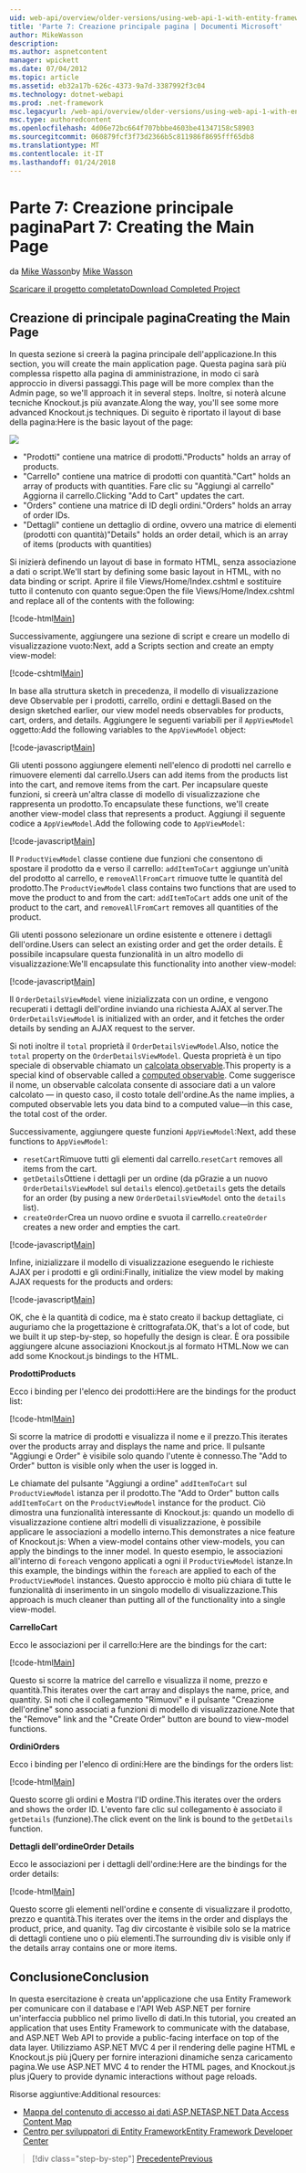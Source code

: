```yaml
---
uid: web-api/overview/older-versions/using-web-api-1-with-entity-framework-5/using-web-api-with-entity-framework-part-7
title: 'Parte 7: Creazione principale pagina | Documenti Microsoft'
author: MikeWasson
description: 
ms.author: aspnetcontent
manager: wpickett
ms.date: 07/04/2012
ms.topic: article
ms.assetid: eb32a17b-626c-4373-9a7d-3387992f3c04
ms.technology: dotnet-webapi
ms.prod: .net-framework
msc.legacyurl: /web-api/overview/older-versions/using-web-api-1-with-entity-framework-5/using-web-api-with-entity-framework-part-7
msc.type: authoredcontent
ms.openlocfilehash: 4d06e72bc664f707bbbe4603be41347158c58903
ms.sourcegitcommit: 060879fcf3f73d2366b5c811986f8695fff65db8
ms.translationtype: MT
ms.contentlocale: it-IT
ms.lasthandoff: 01/24/2018
---
```

<a name="part-7-creating-the-main-page"></a><span data-ttu-id="4cb05-102">Parte 7: Creazione principale pagina</span><span class="sxs-lookup"><span data-stu-id="4cb05-102">Part 7: Creating the Main Page</span></span>
====================
<span data-ttu-id="4cb05-103">da [Mike Wasson](https://github.com/MikeWasson)</span><span class="sxs-lookup"><span data-stu-id="4cb05-103">by [Mike Wasson](https://github.com/MikeWasson)</span></span>

[<span data-ttu-id="4cb05-104">Scaricare il progetto completato</span><span class="sxs-lookup"><span data-stu-id="4cb05-104">Download Completed Project</span></span>](http://code.msdn.microsoft.com/ASP-NET-Web-API-with-afa30545)

## <a name="creating-the-main-page"></a><span data-ttu-id="4cb05-105">Creazione di principale pagina</span><span class="sxs-lookup"><span data-stu-id="4cb05-105">Creating the Main Page</span></span>

<span data-ttu-id="4cb05-106">In questa sezione si creerà la pagina principale dell'applicazione.</span><span class="sxs-lookup"><span data-stu-id="4cb05-106">In this section, you will create the main application page.</span></span> <span data-ttu-id="4cb05-107">Questa pagina sarà più complessa rispetto alla pagina di amministrazione, in modo ci sarà approccio in diversi passaggi.</span><span class="sxs-lookup"><span data-stu-id="4cb05-107">This page will be more complex than the Admin page, so we'll approach it in several steps.</span></span> <span data-ttu-id="4cb05-108">Inoltre, si noterà alcune tecniche Knockout.js più avanzate.</span><span class="sxs-lookup"><span data-stu-id="4cb05-108">Along the way, you'll see some more advanced Knockout.js techniques.</span></span> <span data-ttu-id="4cb05-109">Di seguito è riportato il layout di base della pagina:</span><span class="sxs-lookup"><span data-stu-id="4cb05-109">Here is the basic layout of the page:</span></span>

![](using-web-api-with-entity-framework-part-7/_static/image1.png)

- <span data-ttu-id="4cb05-110">"Prodotti" contiene una matrice di prodotti.</span><span class="sxs-lookup"><span data-stu-id="4cb05-110">"Products" holds an array of products.</span></span>
- <span data-ttu-id="4cb05-111">"Carrello" contiene una matrice di prodotti con quantità.</span><span class="sxs-lookup"><span data-stu-id="4cb05-111">"Cart" holds an array of products with quantities.</span></span> <span data-ttu-id="4cb05-112">Fare clic su "Aggiungi al carrello" Aggiorna il carrello.</span><span class="sxs-lookup"><span data-stu-id="4cb05-112">Clicking "Add to Cart" updates the cart.</span></span>
- <span data-ttu-id="4cb05-113">"Orders" contiene una matrice di ID degli ordini.</span><span class="sxs-lookup"><span data-stu-id="4cb05-113">"Orders" holds an array of order IDs.</span></span>
- <span data-ttu-id="4cb05-114">"Dettagli" contiene un dettaglio di ordine, ovvero una matrice di elementi (prodotti con quantità)</span><span class="sxs-lookup"><span data-stu-id="4cb05-114">"Details" holds an order detail, which is an array of items (products with quantities)</span></span>

<span data-ttu-id="4cb05-115">Si inizierà definendo un layout di base in formato HTML, senza associazione a dati o script.</span><span class="sxs-lookup"><span data-stu-id="4cb05-115">We'll start by defining some basic layout in HTML, with no data binding or script.</span></span> <span data-ttu-id="4cb05-116">Aprire il file Views/Home/Index.cshtml e sostituire tutto il contenuto con quanto segue:</span><span class="sxs-lookup"><span data-stu-id="4cb05-116">Open the file Views/Home/Index.cshtml and replace all of the contents with the following:</span></span>

[!code-html[Main](using-web-api-with-entity-framework-part-7/samples/sample1.html)]

<span data-ttu-id="4cb05-117">Successivamente, aggiungere una sezione di script e creare un modello di visualizzazione vuoto:</span><span class="sxs-lookup"><span data-stu-id="4cb05-117">Next, add a Scripts section and create an empty view-model:</span></span>

[!code-cshtml[Main](using-web-api-with-entity-framework-part-7/samples/sample2.cshtml)]

<span data-ttu-id="4cb05-118">In base alla struttura sketch in precedenza, il modello di visualizzazione deve Observable per i prodotti, carrello, ordini e dettagli.</span><span class="sxs-lookup"><span data-stu-id="4cb05-118">Based on the design sketched earlier, our view model needs observables for products, cart, orders, and details.</span></span> <span data-ttu-id="4cb05-119">Aggiungere le seguenti variabili per il `AppViewModel` oggetto:</span><span class="sxs-lookup"><span data-stu-id="4cb05-119">Add the following variables to the `AppViewModel` object:</span></span>

[!code-javascript[Main](using-web-api-with-entity-framework-part-7/samples/sample3.js)]

<span data-ttu-id="4cb05-120">Gli utenti possono aggiungere elementi nell'elenco di prodotti nel carrello e rimuovere elementi dal carrello.</span><span class="sxs-lookup"><span data-stu-id="4cb05-120">Users can add items from the products list into the cart, and remove items from the cart.</span></span> <span data-ttu-id="4cb05-121">Per incapsulare queste funzioni, si creerà un'altra classe di modello di visualizzazione che rappresenta un prodotto.</span><span class="sxs-lookup"><span data-stu-id="4cb05-121">To encapsulate these functions, we'll create another view-model class that represents a product.</span></span> <span data-ttu-id="4cb05-122">Aggiungi il seguente codice a `AppViewModel`.</span><span class="sxs-lookup"><span data-stu-id="4cb05-122">Add the following code to `AppViewModel`:</span></span>

[!code-javascript[Main](using-web-api-with-entity-framework-part-7/samples/sample4.js?highlight=4)]

<span data-ttu-id="4cb05-123">Il `ProductViewModel` classe contiene due funzioni che consentono di spostare il prodotto da e verso il carrello: `addItemToCart` aggiunge un'unità del prodotto al carrello, e `removeAllFromCart` rimuove tutte le quantità del prodotto.</span><span class="sxs-lookup"><span data-stu-id="4cb05-123">The `ProductViewModel` class contains two functions that are used to move the product to and from the cart: `addItemToCart` adds one unit of the product to the cart, and `removeAllFromCart` removes all quantities of the product.</span></span>

<span data-ttu-id="4cb05-124">Gli utenti possono selezionare un ordine esistente e ottenere i dettagli dell'ordine.</span><span class="sxs-lookup"><span data-stu-id="4cb05-124">Users can select an existing order and get the order details.</span></span> <span data-ttu-id="4cb05-125">È possibile incapsulare questa funzionalità in un altro modello di visualizzazione:</span><span class="sxs-lookup"><span data-stu-id="4cb05-125">We'll encapsulate this functionality into another view-model:</span></span>

[!code-javascript[Main](using-web-api-with-entity-framework-part-7/samples/sample5.js?highlight=4)]

<span data-ttu-id="4cb05-126">Il `OrderDetailsViewModel` viene inizializzata con un ordine, e vengono recuperati i dettagli dell'ordine inviando una richiesta AJAX al server.</span><span class="sxs-lookup"><span data-stu-id="4cb05-126">The `OrderDetailsViewModel` is initialized with an order, and it fetches the order details by sending an AJAX request to the server.</span></span>

<span data-ttu-id="4cb05-127">Si noti inoltre il `total` proprietà il `OrderDetailsViewModel`.</span><span class="sxs-lookup"><span data-stu-id="4cb05-127">Also, notice the `total` property on the `OrderDetailsViewModel`.</span></span> <span data-ttu-id="4cb05-128">Questa proprietà è un tipo speciale di observable chiamato un [calcolata observable](http://knockoutjs.com/documentation/computedObservables.html).</span><span class="sxs-lookup"><span data-stu-id="4cb05-128">This property is a special kind of observable called a [computed observable](http://knockoutjs.com/documentation/computedObservables.html).</span></span> <span data-ttu-id="4cb05-129">Come suggerisce il nome, un observable calcolata consente di associare dati a un valore calcolato &#8212; in questo caso, il costo totale dell'ordine.</span><span class="sxs-lookup"><span data-stu-id="4cb05-129">As the name implies, a computed observable lets you data bind to a computed value&#8212;in this case, the total cost of the order.</span></span>

<span data-ttu-id="4cb05-130">Successivamente, aggiungere queste funzioni `AppViewModel`:</span><span class="sxs-lookup"><span data-stu-id="4cb05-130">Next, add these functions to `AppViewModel`:</span></span>

- <span data-ttu-id="4cb05-131">`resetCart`Rimuove tutti gli elementi dal carrello.</span><span class="sxs-lookup"><span data-stu-id="4cb05-131">`resetCart` removes all items from the cart.</span></span>
- <span data-ttu-id="4cb05-132">`getDetails`Ottiene i dettagli per un ordine (da pGrazie a un nuovo `OrderDetailsViewModel` sul `details` elenco).</span><span class="sxs-lookup"><span data-stu-id="4cb05-132">`getDetails` gets the details for an order (by pusing a new `OrderDetailsViewModel` onto the `details` list).</span></span>
- <span data-ttu-id="4cb05-133">`createOrder`Crea un nuovo ordine e svuota il carrello.</span><span class="sxs-lookup"><span data-stu-id="4cb05-133">`createOrder` creates a new order and empties the cart.</span></span>


[!code-javascript[Main](using-web-api-with-entity-framework-part-7/samples/sample6.js?highlight=4)]

<span data-ttu-id="4cb05-134">Infine, inizializzare il modello di visualizzazione eseguendo le richieste AJAX per i prodotti e gli ordini:</span><span class="sxs-lookup"><span data-stu-id="4cb05-134">Finally, initialize the view model by making AJAX requests for the products and orders:</span></span>

[!code-javascript[Main](using-web-api-with-entity-framework-part-7/samples/sample7.js)]

<span data-ttu-id="4cb05-135">OK, che è la quantità di codice, ma è stato creato il backup dettagliate, ci auguriamo che la progettazione è crittografata.</span><span class="sxs-lookup"><span data-stu-id="4cb05-135">OK, that's a lot of code, but we built it up step-by-step, so hopefully the design is clear.</span></span> <span data-ttu-id="4cb05-136">È ora possibile aggiungere alcune associazioni Knockout.js al formato HTML.</span><span class="sxs-lookup"><span data-stu-id="4cb05-136">Now we can add some Knockout.js bindings to the HTML.</span></span>

<span data-ttu-id="4cb05-137">**Prodotti**</span><span class="sxs-lookup"><span data-stu-id="4cb05-137">**Products**</span></span>

<span data-ttu-id="4cb05-138">Ecco i binding per l'elenco dei prodotti:</span><span class="sxs-lookup"><span data-stu-id="4cb05-138">Here are the bindings for the product list:</span></span>

[!code-html[Main](using-web-api-with-entity-framework-part-7/samples/sample8.html)]

<span data-ttu-id="4cb05-139">Si scorre la matrice di prodotti e visualizza il nome e il prezzo.</span><span class="sxs-lookup"><span data-stu-id="4cb05-139">This iterates over the products array and displays the name and price.</span></span> <span data-ttu-id="4cb05-140">Il pulsante "Aggiungi e Order" è visibile solo quando l'utente è connesso.</span><span class="sxs-lookup"><span data-stu-id="4cb05-140">The "Add to Order" button is visible only when the user is logged in.</span></span>

<span data-ttu-id="4cb05-141">Le chiamate del pulsante "Aggiungi a ordine" `addItemToCart` sul `ProductViewModel` istanza per il prodotto.</span><span class="sxs-lookup"><span data-stu-id="4cb05-141">The "Add to Order" button calls `addItemToCart` on the `ProductViewModel` instance for the product.</span></span> <span data-ttu-id="4cb05-142">Ciò dimostra una funzionalità interessante di Knockout.js: quando un modello di visualizzazione contiene altri modelli di visualizzazione, è possibile applicare le associazioni a modello interno.</span><span class="sxs-lookup"><span data-stu-id="4cb05-142">This demonstrates a nice feature of Knockout.js: When a view-model contains other view-models, you can apply the bindings to the inner model.</span></span> <span data-ttu-id="4cb05-143">In questo esempio, le associazioni all'interno di `foreach` vengono applicati a ogni il `ProductViewModel` istanze.</span><span class="sxs-lookup"><span data-stu-id="4cb05-143">In this example, the bindings within the `foreach` are applied to each of the `ProductViewModel` instances.</span></span> <span data-ttu-id="4cb05-144">Questo approccio è molto più chiara di tutte le funzionalità di inserimento in un singolo modello di visualizzazione.</span><span class="sxs-lookup"><span data-stu-id="4cb05-144">This approach is much cleaner than putting all of the functionality into a single view-model.</span></span>

<span data-ttu-id="4cb05-145">**Carrello**</span><span class="sxs-lookup"><span data-stu-id="4cb05-145">**Cart**</span></span>

<span data-ttu-id="4cb05-146">Ecco le associazioni per il carrello:</span><span class="sxs-lookup"><span data-stu-id="4cb05-146">Here are the bindings for the cart:</span></span>

[!code-html[Main](using-web-api-with-entity-framework-part-7/samples/sample9.html)]

<span data-ttu-id="4cb05-147">Questo si scorre la matrice del carrello e visualizza il nome, prezzo e quantità.</span><span class="sxs-lookup"><span data-stu-id="4cb05-147">This iterates over the cart array and displays the name, price, and quantity.</span></span> <span data-ttu-id="4cb05-148">Si noti che il collegamento "Rimuovi" e il pulsante "Creazione dell'ordine" sono associati a funzioni di modello di visualizzazione.</span><span class="sxs-lookup"><span data-stu-id="4cb05-148">Note that the "Remove" link and the "Create Order" button are bound to view-model functions.</span></span>

<span data-ttu-id="4cb05-149">**Ordini**</span><span class="sxs-lookup"><span data-stu-id="4cb05-149">**Orders**</span></span>

<span data-ttu-id="4cb05-150">Ecco i binding per l'elenco di ordini:</span><span class="sxs-lookup"><span data-stu-id="4cb05-150">Here are the bindings for the orders list:</span></span>

[!code-html[Main](using-web-api-with-entity-framework-part-7/samples/sample10.html)]

<span data-ttu-id="4cb05-151">Questo scorre gli ordini e Mostra l'ID ordine.</span><span class="sxs-lookup"><span data-stu-id="4cb05-151">This iterates over the orders and shows the order ID.</span></span> <span data-ttu-id="4cb05-152">L'evento fare clic sul collegamento è associato il `getDetails` (funzione).</span><span class="sxs-lookup"><span data-stu-id="4cb05-152">The click event on the link is bound to the `getDetails` function.</span></span>

<span data-ttu-id="4cb05-153">**Dettagli dell'ordine**</span><span class="sxs-lookup"><span data-stu-id="4cb05-153">**Order Details**</span></span>

<span data-ttu-id="4cb05-154">Ecco le associazioni per i dettagli dell'ordine:</span><span class="sxs-lookup"><span data-stu-id="4cb05-154">Here are the bindings for the order details:</span></span>

[!code-html[Main](using-web-api-with-entity-framework-part-7/samples/sample11.html)]

<span data-ttu-id="4cb05-155">Questo scorre gli elementi nell'ordine e consente di visualizzare il prodotto, prezzo e quantità.</span><span class="sxs-lookup"><span data-stu-id="4cb05-155">This iterates over the items in the order and displays the product, price, and quanity.</span></span> <span data-ttu-id="4cb05-156">Tag div circostante è visibile solo se la matrice di dettagli contiene uno o più elementi.</span><span class="sxs-lookup"><span data-stu-id="4cb05-156">The surrounding div is visible only if the details array contains one or more items.</span></span>

## <a name="conclusion"></a><span data-ttu-id="4cb05-157">Conclusione</span><span class="sxs-lookup"><span data-stu-id="4cb05-157">Conclusion</span></span>

<span data-ttu-id="4cb05-158">In questa esercitazione è creata un'applicazione che usa Entity Framework per comunicare con il database e l'API Web ASP.NET per fornire un'interfaccia pubblico nel primo livello di dati.</span><span class="sxs-lookup"><span data-stu-id="4cb05-158">In this tutorial, you created an application that uses Entity Framework to communicate with the database, and ASP.NET Web API to provide a public-facing interface on top of the data layer.</span></span> <span data-ttu-id="4cb05-159">Utilizziamo ASP.NET MVC 4 per il rendering delle pagine HTML e Knockout.js più jQuery per fornire interazioni dinamiche senza caricamento pagina.</span><span class="sxs-lookup"><span data-stu-id="4cb05-159">We use ASP.NET MVC 4 to render the HTML pages, and Knockout.js plus jQuery to provide dynamic interactions without page reloads.</span></span>

<span data-ttu-id="4cb05-160">Risorse aggiuntive:</span><span class="sxs-lookup"><span data-stu-id="4cb05-160">Additional resources:</span></span>

- [<span data-ttu-id="4cb05-161">Mappa del contenuto di accesso ai dati ASP.NET</span><span class="sxs-lookup"><span data-stu-id="4cb05-161">ASP.NET Data Access Content Map</span></span>](https://msdn.microsoft.com/library/6759sth4.aspx)
- [<span data-ttu-id="4cb05-162">Centro per sviluppatori di Entity Framework</span><span class="sxs-lookup"><span data-stu-id="4cb05-162">Entity Framework Developer Center</span></span>](https://msdn.microsoft.com/data/ef)

>[!div class="step-by-step"]
[<span data-ttu-id="4cb05-163">Precedente</span><span class="sxs-lookup"><span data-stu-id="4cb05-163">Previous</span></span>](using-web-api-with-entity-framework-part-6.md)
